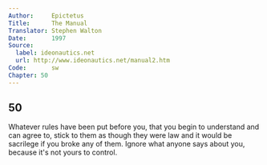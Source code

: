 ```yaml
---
Author:     Epictetus  
Title:      The Manual  
Translator: Stephen Walton  
Date:       1997  
Source:
  label: ideonautics.net
  url: http://www.ideonautics.net/manual2.htm
Code:       sw  
Chapter: 50
---
```

##  50

Whatever rules have been put before you, that you begin to understand and can
agree to, stick to them as though they were law and it would be sacrilege if
you broke any of them. Ignore what anyone says about you, because it's not
yours to control.


